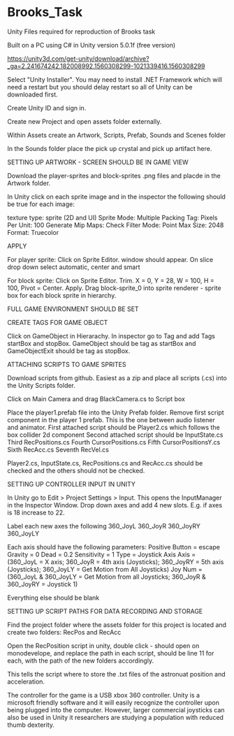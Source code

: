 # Brooks_Task
Unity Files required for reproduction of Brooks task

Built on a PC using C# in Unity version 5.0.1f (free version)

https://unity3d.com/get-unity/download/archive?_ga=2.241674242.182008992.1560308299-1021339416.1560308299

Select "Unity Installer". You may need to install .NET Framework which will need a restart but you should delay restart so all of Unity can be downloaded first.

Create Unity ID and sign in.

Create new Project and open assets folder externally.

Within Assets create an Artwork, Scripts, Prefab, Sounds and Scenes folder

In the Sounds folder place the pick up crystal and pick up artifact here.

SETTING UP ARTWORK - SCREEN SHOULD BE IN GAME VIEW

Download the player-sprites and block-sprites .png files and placde in the Artwork folder.

In Unity click on each sprite image and in the inspector the following should be true for each image:

texture type: sprite (2D and UI)
Sprite Mode: Multiple
Packing Tag:
Pixels Per Unit: 100
Generate Mip Maps: Check
Filter Mode: Point
Max Size: 2048
Format: Truecolor

APPLY

For player sprite:
Click on Sprite Editor. window should appear. On slice drop down select automatic, center and smart

For block sprite:
Click on Sprite Editor. Trim. X = 0, Y = 28, W = 100, H = 100, Pivot = Center. Apply.
Drag block-sprite_0 into sprite renderer - sprite box for each block sprite in hierarchy.

FULL GAME ENVIRONMENT SHOULD BE SET

CREATE TAGS FOR GAME OBJECT

Click on GameObject in Hierarachy. In inspector go to Tag and add Tags startBox and stopBox. GameObject should be tag as startBox and GameObjectExit should be tag as stopBox.

ATTACHING SCRIPTS TO GAME SPRITES

Download scripts from github. Easiest as a zip and place all scripts (.cs) into the Unity Scripts folder.

Click on Main Camera and drag BlackCamera.cs to Script box

Place the player1.prefab file into the Unity Prefab folder.
Remove first script component in the player 1 prefab. This is the one between audio listener and animator.
First attached script should be Player2.cs which follows the box collider 2d component
Second attached script should be InputState.cs
Third RecPositions.cs
Fourth CursorPositions.cs
Fifth CursorPositionsY.cs
Sixth RecAcc.cs
Seventh RecVel.cs

Player2.cs, InputState.cs, RecPositions.cs and RecAcc.cs should be checked and the others should not be checked.

SETTING UP CONTROLLER INPUT IN UNITY

In Unity go to Edit > Project Settings > Input. This opens the InputManager in the Inspector Window.
Drop down axes and add 4 new slots. E.g. if axes is 18 increase to 22.

Label each new axes the following
360_JoyL
360_JoyR
360_JoyRY
360_JoyLY

Each axis should have the following parameters:
Positive Button = escape
Gravity = 0
Dead = 0.2
Sensitivity = 1
Type = Joystick Axis
Axis = (360_JoyL = X axis; 360_JoyR = 4th axis (Joysticks); 360_JoyRY = 5th axis (Joysticks); 360_JoyLY = Get Motion from All Joysticks)
Joy Num = (360_JoyL & 360_JoyLY = Get Motion from all Joysticks; 360_JoyR & 360_JoyRY = Joystick 1)

Everything else should be blank

SETTING UP SCRIPT PATHS FOR DATA RECORDING AND STORAGE

Find the project folder where the assets folder for this project is located and create two folders: RecPos and RecAcc

Open the RecPosition script in unity, double click - should open on monodevelope, and replace the path in each script, should be line 11 for each, with the path of the new folders accordingly.

This tells the script where to store the .txt files of the astronuat position and acceleration.

The controller for the game is a USB xbox 360 controller. Unity is a microsoft friendly software and it will easily recognize the controller upon being plugged into the computer. However, larger commercial joysticks can also be used in Unity it researchers are studying a population with reduced thumb dexterity. 
